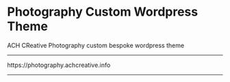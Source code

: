 

Photography Custom Wordpress Theme
===
ACH CReative Photography custom bespoke wordpress theme
<hr>
https://photography.achcreative.info
<hr>

